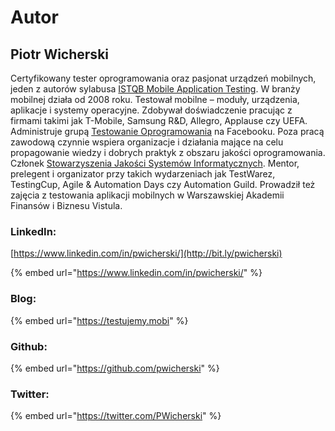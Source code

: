 # Autor

## Piotr Wicherski

Certyfikowany tester oprogramowania oraz pasjonat urządzeń mobilnych, jeden z autorów sylabusa [ISTQB Mobile Application Testing](https://www.istqb.org/certifications/mobile-tester). W branży mobilnej działa od 2008 roku. Testował mobilne – moduły, urządzenia, aplikacje i systemy operacyjne. Zdobywał doświadczenie pracując z firmami takimi jak T-Mobile, Samsung R\&D, Allegro, Applause czy UEFA. Administruje grupą [Testowanie Oprogramowania](https://www.facebook.com/groups/TestowanieOprogramowania/) na Facebooku. Poza pracą zawodową czynnie wspiera organizacje i działania mające na celu propagowanie wiedzy i dobrych praktyk z obszaru jakości oprogramowania. Członek [Stowarzyszenia Jakości Systemów Informatycznych](https://sjsi.org/). Mentor, prelegent i organizator przy takich wydarzeniach jak TestWarez, TestingCup, Agile & Automation Days czy Automation Guild. Prowadził też zajęcia z testowania aplikacji mobilnych w Warszawskiej Akademii Finansów i Biznesu Vistula.

### LinkedIn:

[https://www.linkedin.com/in/pwicherski/](http://bit.ly/pwicherski)

{% embed url="https://www.linkedin.com/in/pwicherski/" %}

### Blog:

{% embed url="https://testujemy.mobi" %}

### Github:

{% embed url="https://github.com/pwicherski" %}

### Twitter:

{% embed url="https://twitter.com/PWicherski" %}

###
